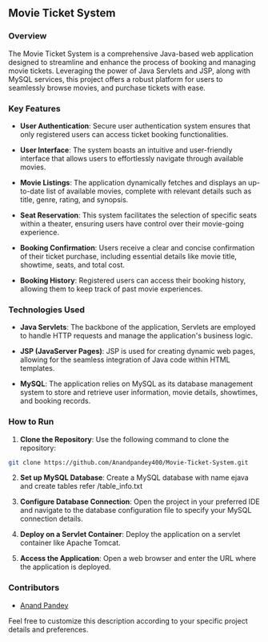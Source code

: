 ## Movie Ticket System

### Overview

The Movie Ticket System is a comprehensive Java-based web application designed to streamline and enhance the process of booking and managing movie tickets. Leveraging the power of Java Servlets and JSP, along with MySQL services, this project offers a robust platform for users to seamlessly browse movies, and purchase tickets with ease.

### Key Features

- **User Authentication**: Secure user authentication system ensures that only registered users can access ticket booking functionalities.

- **User Interface**: The system boasts an intuitive and user-friendly interface that allows users to effortlessly navigate through available movies.

- **Movie Listings**: The application dynamically fetches and displays an up-to-date list of available movies, complete with relevant details such as title, genre, rating, and synopsis.

- **Seat Reservation**: This system facilitates the selection of specific seats within a theater, ensuring users have control over their movie-going experience.

- **Booking Confirmation**: Users receive a clear and concise confirmation of their ticket purchase, including essential details like movie title, showtime, seats, and total cost.

- **Booking History**: Registered users can access their booking history, allowing them to keep track of past movie experiences.

### Technologies Used

- **Java Servlets**: The backbone of the application, Servlets are employed to handle HTTP requests and manage the application's business logic.

- **JSP (JavaServer Pages)**: JSP is used for creating dynamic web pages, allowing for the seamless integration of Java code within HTML templates.

- **MySQL**: The application relies on MySQL as its database management system to store and retrieve user information, movie details, showtimes, and booking records.

### How to Run

1. **Clone the Repository**: Use the following command to clone the repository:

```bash
git clone https://github.com/Anandpandey400/Movie-Ticket-System.git
```

2. **Set up MySQL Database**: Create a MySQL database with name ejava and create tables refer /table_info.txt

3. **Configure Database Connection**: Open the project in your preferred IDE and navigate to the database configuration file to specify your MySQL connection details.

4. **Deploy on a Servlet Container**: Deploy the application on a servlet container like Apache Tomcat.

5. **Access the Application**: Open a web browser and enter the URL where the application is deployed.

### Contributors

- [Anand Pandey](https://github.com/Anandpandey400)

Feel free to customize this description according to your specific project details and preferences.
